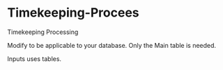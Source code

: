 # Timekeeping-Procees
Timekeeping Processing

Modify to be applicable to your database.
Only the Main table is needed.

Inputs uses tables.
